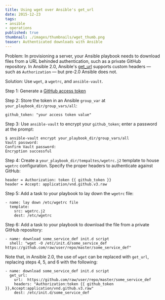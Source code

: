 ```yaml
---
title: Using wget over Ansible's get_url
date: 2015-12-23
tags:
- ansible
- operations
published: true
thumbnail: ./images/thumbnails/wget_thumb.png
teaser: Authenticated downloads with Ansible
---
```


Problem: In provisioning a server, your Ansible playbook needs to download files from a URL behinded authentication, such as a private GitHub repository. In Ansible 2.0, Ansible's [get_url]() supports custom headers &mdash; such as `Authorization` &mdash; but pre-2.0 Ansible does not.

Solution: Use `wget`, a `wgetrc`, and `ansible-vault`.

Step 1: Generate a [GitHub access token](https://github.com/settings/tokens)

Step 2: Store the token in an Ansible `group_var` at `your_playbook_dir/group_vars/all`:

```
github_token: "your access token value"
```

Step 3: Use `ansible-vault` to encrypt your `github_token`; enter a password at the prompt:

```
$ ansible-vault encrypt your_playbook_dir/group_vars/all
Vault password:
Confirm Vault password:
Encryption successful
```

Step 4: Create a `your_playbook_dir/tempaltes/wgetrc.j2` template to house `wgetrc` configuration. Specify the proper headers to authenticate against GitHub:

```
header = Authorization: token {{ github_token }}
header = Accept: application/vnd.github.v3.raw
```

Step 5: Add a task to your playbook to lay down the `wgetrc` file:

```
- name: lay down /etc/wgetrc file
  template:
    src: wgetrc.j2
    dest: /etc/wgetrc
```

Step 6: Add a task to your playbook to download the file from a private GitHub repository:

```
- name: download some_service_def init.d script
  shell: "wget -O /etc/init.d/some_service_def https://github.com/raw/user/repo/master/some_service_def"
```

Note that, in Ansible 2.0, the use of `wget` can be replaced with `get_url`, replacing steps 4, 5, and 6 with the following:

```
- name: download some_service_def init.d script
  get_url:
    url:  https://github.com/raw/user/repo/master/some_service_def
    headers: "Authorization:token {{ github_token }},Accept:application/vnd.github.v3.raw"
    dest: /etc/init.d/some_service_def
```
